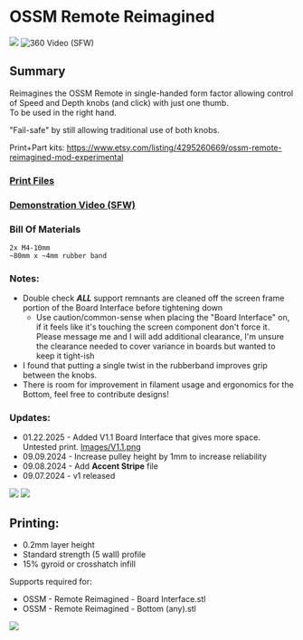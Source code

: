 # OSSM Remote Reimagined
![](Images/Renders/Remote%20Only.png)
![360 Video (SFW)](Images/Renders/OSSM%20Remote%20Reimagined.gif)

## Summary    
Reimagines the OSSM Remote in single-handed form factor allowing control of Speed and Depth knobs (and click) with just one thumb.  
To be used in the right hand.

"Fail-safe" by still allowing traditional use of both knobs.

Print+Part kits: https://www.etsy.com/listing/4295260669/ossm-remote-reimagined-mod-experimental

### [Print Files](Files/)  

### [Demonstration Video (SFW)](https://www.youtube.com/watch?v=5V_SXpUnVo4) 


### Bill Of Materials
    2x M4-10mm
    ~80mm x ~4mm rubber band

### Notes:
 - Double check ***ALL*** support remnants are cleaned off the screen frame portion of the Board Interface before tightening down
     - Use caution/common-sense when placing the "Board Interface" on, if it feels like it's touching the screen component don't force it.  
Please message me and I will add additional clearance, I'm unsure the clearance needed to cover variance in boards but wanted to keep it tight-ish
 - I found that putting a single twist in the rubberband improves grip between the knobs.
 - There is room for improvement in filament usage and ergonomics for the Bottom, feel free to contribute designs!

### Updates:
  - 01.22.2025 - Added V1.1 Board Interface that gives more space. Untested print. [Images/V1.1.png](Images/V1.1.png)
  - 09.09.2024 - Increase pulley height by 1mm to increase reliability
  - 09.08.2024 - Add **Accent Stripe** file
  - 09.07.2024 - v1 released

![](Images/Renders/Complete%20View.png)
![](Images/Renders/Front%20View.png)



## Printing:
  - 0.2mm layer height
  - Standard strength (5 wall) profile
  - 15% gyroid or crosshatch infill

Supports required for:
  - OSSM - Remote Reimagined - Board Interface.stl
  - OSSM - Remote Reimagined - Bottom (any).stl

![](Images/Print/Print.png)  
